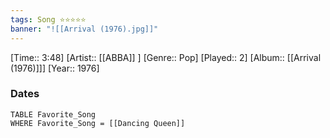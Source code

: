 ```yaml
---
tags: Song ⭐⭐⭐⭐⭐ 
banner: "![[Arrival (1976).jpg]]"
---
```

[Time:: 3:48]
[Artist:: [[ABBA]] ]
[Genre:: Pop]
[Played:: 2]
[Album:: [[Arrival (1976)]]]
[Year:: 1976]
### Dates
````dataview
TABLE Favorite_Song
WHERE Favorite_Song = [[Dancing Queen]]
````